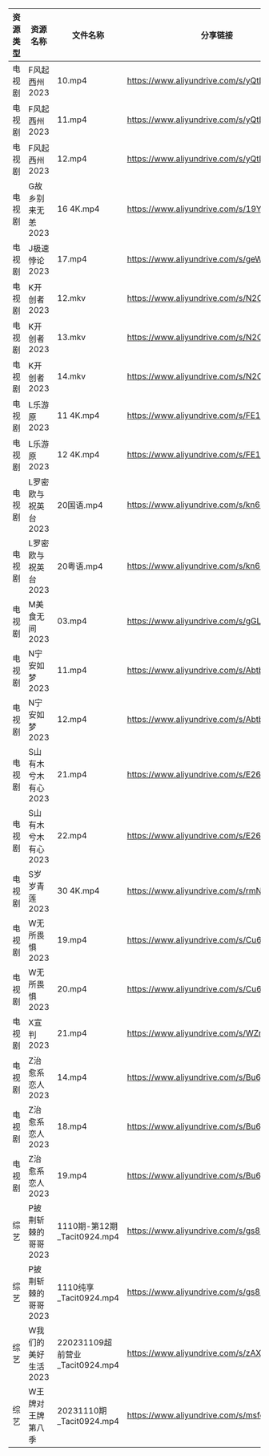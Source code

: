 | 资源类型 | 资源名称         | 文件名称                        | 分享链接                                      | 更新时间       |
| ---- | ------------ | --------------------------- | ----------------------------------------- | ---------- |
| 电视剧  | F风起西州2023    | 10.mp4                      | https://www.aliyundrive.com/s/yQtLhNGepAP | 2023-11-11 |
| 电视剧  | F风起西州2023    | 11.mp4                      | https://www.aliyundrive.com/s/yQtLhNGepAP | 2023-11-11 |
| 电视剧  | F风起西州2023    | 12.mp4                      | https://www.aliyundrive.com/s/yQtLhNGepAP | 2023-11-11 |
| 电视剧  | G故乡别来无恙2023  | 16 4K.mp4                   | https://www.aliyundrive.com/s/19Yd53iwKSU | 2023-11-11 |
| 电视剧  | J极速悖论2023    | 17.mp4                      | https://www.aliyundrive.com/s/geWN6KFM4F3 | 2023-11-11 |
| 电视剧  | K开创者2023     | 12.mkv                      | https://www.aliyundrive.com/s/N2CmALY5X1B | 2023-11-11 |
| 电视剧  | K开创者2023     | 13.mkv                      | https://www.aliyundrive.com/s/N2CmALY5X1B | 2023-11-11 |
| 电视剧  | K开创者2023     | 14.mkv                      | https://www.aliyundrive.com/s/N2CmALY5X1B | 2023-11-11 |
| 电视剧  | L乐游原2023     | 11 4K.mp4                   | https://www.aliyundrive.com/s/FE1ruJGrYMb | 2023-11-11 |
| 电视剧  | L乐游原2023     | 12 4K.mp4                   | https://www.aliyundrive.com/s/FE1ruJGrYMb | 2023-11-11 |
| 电视剧  | L罗密欧与祝英台2023 | 20国语.mp4                    | https://www.aliyundrive.com/s/kn6cToaQ17A | 2023-11-11 |
| 电视剧  | L罗密欧与祝英台2023 | 20粤语.mp4                    | https://www.aliyundrive.com/s/kn6cToaQ17A | 2023-11-11 |
| 电视剧  | M美食无间2023    | 03.mp4                      | https://www.aliyundrive.com/s/gGLnmrzF2iW | 2023-11-11 |
| 电视剧  | N宁安如梦2023    | 11.mp4                      | https://www.aliyundrive.com/s/AbtbD1DVoha | 2023-11-11 |
| 电视剧  | N宁安如梦2023    | 12.mp4                      | https://www.aliyundrive.com/s/AbtbD1DVoha | 2023-11-11 |
| 电视剧  | S山有木兮木有心2023 | 21.mp4                      | https://www.aliyundrive.com/s/E26JyHnrEfb | 2023-11-11 |
| 电视剧  | S山有木兮木有心2023 | 22.mp4                      | https://www.aliyundrive.com/s/E26JyHnrEfb | 2023-11-11 |
| 电视剧  | S岁岁青莲2023    | 30 4K.mp4                   | https://www.aliyundrive.com/s/rmNksMTm4rs | 2023-11-11 |
| 电视剧  | W无所畏惧2023    | 19.mp4                      | https://www.aliyundrive.com/s/Cu63hcUUwzn | 2023-11-11 |
| 电视剧  | W无所畏惧2023    | 20.mp4                      | https://www.aliyundrive.com/s/Cu63hcUUwzn | 2023-11-11 |
| 电视剧  | X宣判2023      | 21.mp4                      | https://www.aliyundrive.com/s/WZmywrp2FQC | 2023-11-11 |
| 电视剧  | Z治愈系恋人2023   | 14.mp4                      | https://www.aliyundrive.com/s/Bu6judR2zBs | 2023-11-11 |
| 电视剧  | Z治愈系恋人2023   | 18.mp4                      | https://www.aliyundrive.com/s/Bu6judR2zBs | 2023-11-11 |
| 电视剧  | Z治愈系恋人2023   | 19.mp4                      | https://www.aliyundrive.com/s/Bu6judR2zBs | 2023-11-11 |
| 综艺   | P披荆斩棘的哥哥2023 | 1110期-第12期_Tacit0924.mp4    | https://www.aliyundrive.com/s/gs8uMNUWtqr | 2023-11-11 |
| 综艺   | P披荆斩棘的哥哥2023 | 1110纯享_Tacit0924.mp4        | https://www.aliyundrive.com/s/gs8uMNUWtqr | 2023-11-11 |
| 综艺   | W我们的美好生活2023 | 220231109超前营业_Tacit0924.mp4 | https://www.aliyundrive.com/s/zAXrGigJxgY | 2023-11-11 |
| 综艺   | W王牌对王牌第八季    | 20231110期_Tacit0924.mp4     | https://www.aliyundrive.com/s/msfoWynj5eP | 2023-11-11 |

